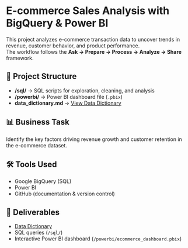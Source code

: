 # E-commerce Sales Analysis with BigQuery & Power BI

This project analyzes e-commerce transaction data to uncover trends in revenue, customer behavior, and product performance.  
The workflow follows the **Ask → Prepare → Process → Analyze → Share** framework.

## 📂 Project Structure
- **/sql/** → SQL scripts for exploration, cleaning, and analysis  
- **/powerbi/** → Power BI dashboard file (`.pbix`)  
- **data_dictionary.md** → [View Data Dictionary](data_dictionary.md)  

## 📊 Business Task
Identify the key factors driving revenue growth and customer retention in the e-commerce dataset.

## 🛠️ Tools Used
- Google BigQuery (SQL)
- Power BI
- GitHub (documentation & version control)

## 📑 Deliverables
- [Data Dictionary](data_dictionary.md)  
- SQL queries (`/sql/`)  
- Interactive Power BI dashboard (`/powerbi/ecommerce_dashboard.pbix`)
